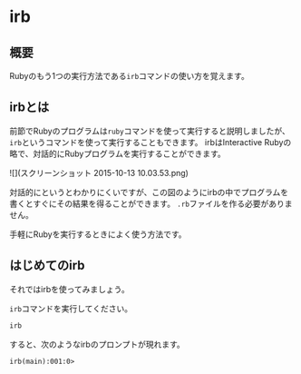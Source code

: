 # irb
## 概要
Rubyのもう1つの実行方法である`irb`コマンドの使い方を覚えます。

## irbとは
前節でRubyのプログラムは`ruby`コマンドを使って実行すると説明しましたが、`irb`というコマンドを使って実行することもできます。
irbはInteractive Rubyの略で、対話的にRubyプログラムを実行することができます。

![](スクリーンショット 2015-10-13 10.03.53.png)

対話的にというとわかりにくいですが、この図のようにirbの中でプログラムを書くとすぐにその結果を得ることができます。
`.rb`ファイルを作る必要がありません。

手軽にRubyを実行するときによく使う方法です。

## はじめてのirb
それではirbを使ってみましょう。

`irb`コマンドを実行してください。

```bash
irb
```

すると、次のようなirbのプロンプトが現れます。

```irb
irb(main):001:0>
```
